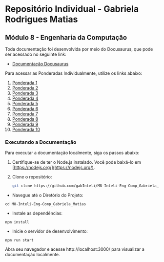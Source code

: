 # Repositório Individual - Gabriela Rodrigues Matias 
## Módulo 8 - Engenharia da Computação 

Toda documentação foi desenvolvida por meio do Docusaurus, que pode ser acessado no seguinte link:

- [Documentação Docusaurus](https://gabinteli.github.io/M8-Inteli-Eng-Comp_Gabriela_Matias/)

Para acessar as Ponderadas Individualmente, utilize os links abaixo:

1. [Ponderada 1](https://gabinteli.github.io/M8-Inteli-Eng-Comp_Gabriela_Matias/docs/ponderada1/resolution)
2. [Ponderada 2](https://gabinteli.github.io/M8-Inteli-Eng-Comp_Gabriela_Matias/docs/ponderada2/resolution)
3. [Ponderada 3](https://gabinteli.github.io/M8-Inteli-Eng-Comp_Gabriela_Matias/docs/ponderada3/resolution)
4. [Ponderada 4](https://gabinteli.github.io/M8-Inteli-Eng-Comp_Gabriela_Matias/docs/ponderada4/resolution)
5. [Ponderada 5](https://gabinteli.github.io/M8-Inteli-Eng-Comp_Gabriela_Matias/docs/ponderada5/resolution)
6. [Ponderada 6](https://gabinteli.github.io/M8-Inteli-Eng-Comp_Gabriela_Matias/docs/ponderada6/resolution)
7. [Ponderada 7](https://gabinteli.github.io/M8-Inteli-Eng-Comp_Gabriela_Matias/docs/ponderada7/resolution)
8. [Ponderada 8](https://gabinteli.github.io/M8-Inteli-Eng-Comp_Gabriela_Matias/docs/ponderada8/resolution)
9. [Ponderada 9](https://gabinteli.github.io/M8-Inteli-Eng-Comp_Gabriela_Matias/docs/ponderada9/resolution)
10. [Ponderada 10](https://gabinteli.github.io/M8-Inteli-Eng-Comp_Gabriela_Matias/docs/ponderada10/resolution)

### Executando a Documentação

Para executar a documentação localmente, siga os passos abaixo:

1. Certifique-se de ter o Node.js instalado. Você pode baixá-lo em [https://nodejs.org/](https://nodejs.org/).

2. Clone o repositório:
   ```bash
   git clone https://github.com/gabInteli/M8-Inteli-Eng-Comp_Gabriela_Matias.git

- Navegue até o Diretório do Projeto:

```
cd M8-Inteli-Eng-Comp_Gabriela_Matias
```

- Instale as dependências:

```
npm install
```

- Inicie o servidor de desenvolvimento:
```
npm run start
```

Abra seu navegador e acesse http://localhost:3000/ para visualizar a documentação localmente.
